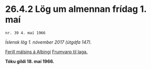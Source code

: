 # 26.4.2 Lög um almennan frídag 1. maí

`nr. 39 4. maí 1966`

_Íslensk lög 1. nóvember 2017 (útgáfa 147)._

[Ferill málsins á Alþingi](https://www.althingi.is/thingstorf/thingmalalistar-eftir-thingum/ferill/?ltg=86&mnr=181)
[Frumvarp til laga.](https://www.althingi.is/altext/86/s/pdf/0443.pdf)

**Tóku gildi 18. maí 1966.**

